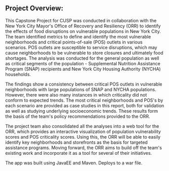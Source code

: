 ## Project Overview:

This Capstone Project for CUSP was conducted in collaboration with the New York City Mayor's Office of Recovery and Resiliency (ORR) to identify the effects of food disruptions on vulnerable populations in New York City. The team identified metrics to define and identify the most vulnerable neighborhoods and critical points-of-sale (POS) outlets in various scenarios. POS outlets are susceptible to service disruptions, which may cause neighborhoods to be vulnerable to store closures and ultimately food shortages. The analysis was conducted for the general population as well as critical segments of the population - Supplemental Nutrition Assistance Program (SNAP) recipients and New York City Housing Authority (NYCHA) households.

The findings show a consistency between critical POS outlets in vulnerable neighborhoods with large populations of SNAP and NYCHA populations. However, there were also many instances in which criticality did not conform to expected trends. The most critical neighborhoods and POS's by each scenario are provided as case studies in this report, both for validation as well as studying underlying socioeconomic trends. These results form the basis of the team's policy recommendations provided to the ORR.

The project team also consolidated all the analyses into a web tool for the ORR, which provides an interactive visualization of population vulnerability scores and POS criticality scores. Using this, the ORR will be able to easily identify key neighborhoods and storefronts as the basis for targeted assistance programs. Moving forward, the ORR aims to build off the team's existing work and incorporate it as a tool for several of their initiatives.

The app was built using JavaEE and Maven. Deploys to a war file.